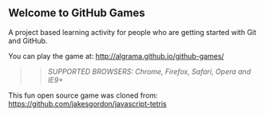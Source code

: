 ## Welcome to GitHub Games

A project based learning activity for people who are getting started with Git and GitHub.

You can play the game at: http://algrama.github.io/github-games/

>> _*SUPPORTED BROWSERS*: Chrome, Firefox, Safari, Opera and IE9+_

This fun open source game was cloned from: https://github.com/jakesgordon/javascript-tetris
